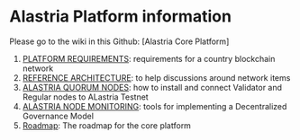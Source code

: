 # Alastria Platform information

Please go to the wiki in this Github: [Alastria Core Platform]

1. [PLATFORM REQUIREMENTS](Requirements/Platform-requirements.md): requirements for a country blockchain network
2. [REFERENCE ARCHITECTURE](Requirements/Reference-architecture.md): to help discussions around network items
3. [ALASTRIA QUORUM NODES](https://github.com/alastria/alastria-node): how to install and connect Validator and Regular nodes to ALastria Testnet
4. [ALASTRIA NODE MONITORING](https://github.com/alastria/monitor): tools for implementing a Decentralized Governance Model
5. [Roadmap](Roadmap/roadmap.html): The roadmap for the core platform
